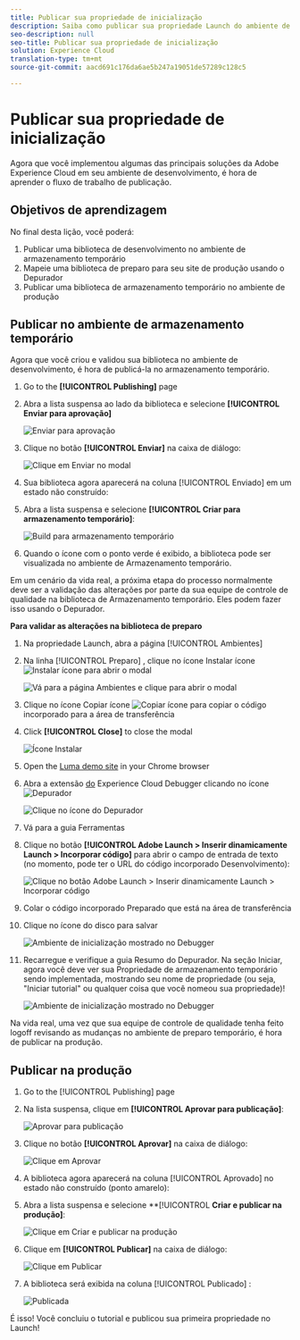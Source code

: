 ```yaml
---
title: Publicar sua propriedade de inicialização
description: Saiba como publicar sua propriedade Launch do ambiente de desenvolvimento para os ambientes de armazenamento temporário e produção. Esta lição é parte do tutorial Implementação da Experience Cloud em sites com lançamento.
seo-description: null
seo-title: Publicar sua propriedade de inicialização
solution: Experience Cloud
translation-type: tm+mt
source-git-commit: aacd691c176da6ae5b247a19051de57289c128c5

---
```



# Publicar sua propriedade de inicialização

Agora que você implementou algumas das principais soluções da Adobe Experience Cloud em seu ambiente de desenvolvimento, é hora de aprender o fluxo de trabalho de publicação.

## Objetivos de aprendizagem

No final desta lição, você poderá:

1. Publicar uma biblioteca de desenvolvimento no ambiente de armazenamento temporário
1. Mapeie uma biblioteca de preparo para seu site de produção usando o Depurador
1. Publicar uma biblioteca de armazenamento temporário no ambiente de produção

## Publicar no ambiente de armazenamento temporário

Agora que você criou e validou sua biblioteca no ambiente de desenvolvimento, é hora de publicá-la no armazenamento temporário.

1. Go to the **[!UICONTROL Publishing]** page

1. Abra a lista suspensa ao lado da biblioteca e selecione **[!UICONTROL Enviar para aprovação]**

   ![Enviar para aprovação](images/publishing-submitForApproval.png)

1. Clique no botão **[!UICONTROL Enviar]** na caixa de diálogo:

   ![Clique em Enviar no modal](images/publishing-submit.png)

1. Sua biblioteca agora aparecerá na coluna [!UICONTROL Enviado] em um estado não construído:

1. Abra a lista suspensa e selecione **[!UICONTROL Criar para armazenamento temporário]**:

   ![Build para armazenamento temporário](images/publishing-buildForStaging.png)

1. Quando o ícone com o ponto verde é exibido, a biblioteca pode ser visualizada no ambiente de Armazenamento temporário.

Em um cenário da vida real, a próxima etapa do processo normalmente deve ser a validação das alterações por parte da sua equipe de controle de qualidade na biblioteca de Armazenamento temporário. Eles podem fazer isso usando o Depurador.

**Para validar as alterações na biblioteca de preparo**

1. Na propriedade Launch, abra a página [!UICONTROL Ambientes]

1. Na linha [!UICONTROL Preparo] , clique no ícone Instalar ícone ![Instalar ícone](images/launch-installIcon.png) para abrir o modal

   ![Vá para a página Ambientes e clique para abrir o modal](images/publishing-getStagingCode.png)

1. Clique no ícone Copiar ícone ![Copiar ícone](images/launch-copyIcon.png) para copiar o código incorporado para a área de transferência

1. Click **[!UICONTROL Close]** to close the modal

   ![Ícone Instalar](images/publishing-copyStagingCode.png)

1. Open the [Luma demo site](https://luma.enablementadobe.com/content/luma/us/en.html) in your Chrome browser

1. Abra a extensão [do](https://chrome.google.com/webstore/detail/adobe-experience-cloud-de/ocdmogmohccmeicdhlhhgepeaijenapj) Experience Cloud Debugger clicando no ícone ![Depurador](images/icon-debugger.png)

   ![Clique no ícone do Depurador](images/switchEnvironments-openDebugger.png)

1. Vá para a guia Ferramentas

1. Clique no botão **[!UICONTROL Adobe Launch &gt; Inserir dinamicamente Launch &gt; Incorporar código]** para abrir o campo de entrada de texto (no momento, pode ter o URL do código incorporado Desenvolvimento):

   ![Clique no botão Adobe Launch &gt; Inserir dinamicamente Launch &gt; Incorporar código](images/switchEnvironments-debugger-editEmbedCode.png)

1. Colar o código incorporado Preparado que está na área de transferência

1. Clique no ícone do disco para salvar

   ![Ambiente de inicialização mostrado no Debugger](images/switchEnvironments-debugger-save.png)

1. Recarregue e verifique a guia Resumo do Depurador. Na seção Iniciar, agora você deve ver sua Propriedade de armazenamento temporário sendo implementada, mostrando seu nome de propriedade (ou seja, "Iniciar tutorial" ou qualquer coisa que você nomeou sua propriedade)!

   ![Ambiente de inicialização mostrado no Debugger](images/publishing-debugger-staging.png)

Na vida real, uma vez que sua equipe de controle de qualidade tenha feito logoff revisando as mudanças no ambiente de preparo temporário, é hora de publicar na produção.

## Publicar na produção

1. Go to the [!UICONTROL Publishing] page

1. Na lista suspensa, clique em **[!UICONTROL Aprovar para publicação]**:

   ![Aprovar para publicação](images/publishing-approveForPublishing.png)

1. Clique no botão **[!UICONTROL Aprovar]** na caixa de diálogo:

   ![Clique em Aprovar](images/publishing-approve.png)

1. A biblioteca agora aparecerá na coluna [!UICONTROL Aprovado] no estado não construído (ponto amarelo):

1. Abra a lista suspensa e selecione **[!UICONTROL **Criar e publicar na produção]**:

   ![Clique em Criar e publicar na produção](images/publishing-buildAndPublishToProduction.png)

1. Clique em **[!UICONTROL Publicar]** na caixa de diálogo:

   ![Clique em Publicar](images/publishing-publish.png)

1. A biblioteca será exibida na coluna [!UICONTROL Publicado] :

   ![Publicada](images/publishing-published.png)

É isso! Você concluiu o tutorial e publicou sua primeira propriedade no Launch!